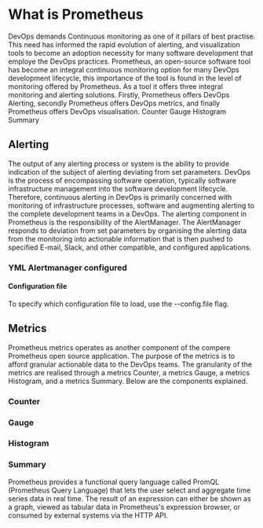 # What is Prometheus
DevOps demands Continuous monitoring as one of it pillars of
best practise.  This need has informed the rapid evolution 
of alerting, and visualization tools to become an adoption
necessity for many software development that employe the
DevOps practices.  Prometheus, an open-source software tool
has become an integral continuous monitoring option for many
DevOps development lifecycle, this importance of the tool is
found in the level of monitoring offered by Prometheus. As
a tool it offers three integral monitoring and alerting solutions.
Firstly, Prometheus offers DevOps Alerting, secondly Prometheus
offers DevOps metrics, and finally Prometheus offers DevOps
visualisation.
Counter
Gauge
Histogram
Summary
## Alerting

The output of any alerting process or system is the ability to
provide indication of the subject of alerting deviating from set parameters.
DevOps is the process of encompassing software operation, typically
software infrastructure management into the software development lifecycle.
Therefore, continuous alerting in DevOps is primarily concerned with monitoring
of infrastructure processes, software and augmenting alerting to the complete development
teams in a DevOps.  The alerting component in Prometheus is the responsibility of the
AlertManager.  The AlertManager responds to deviation from set parameters by organising the
alerting data from the monitoring into actionable information that is then pushed to specified E-mail,
Slack, and other compatible, and configured applications.  

### YML Alertmanager configured



#### Configuration file

To specify which configuration file to load, use the --config.file flag.

## Metrics

Prometheus metrics operates as another component of the compere Prometheus open source
application.  The purpose of the metrics is to afford granular actionable data to the 
DevOps teams.  The granularity of the metrics are realised through a metrics Counter, a metrics
Gauge, a metrics Histogram, and a metrics Summary.  Below are the components explained.

### Counter


### Gauge


### Histogram

### Summary

Prometheus
provides a functional query language called PromQL 
(Prometheus Query Language) that lets the user select
and aggregate time series data in real time. The result of 
an expression can either be shown as a graph, viewed as 
tabular data in Prometheus's expression browser, or consumed
by external systems via the HTTP API.